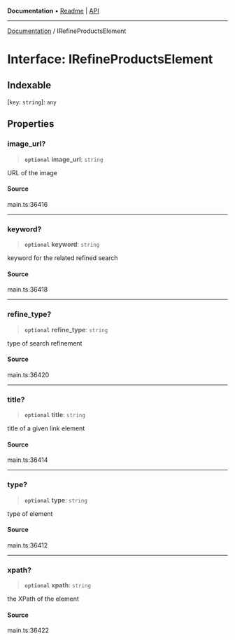 **Documentation** • [Readme](../README.md) \| [API](../globals.md)

***

[Documentation](../README.md) / IRefineProductsElement

# Interface: IRefineProductsElement

## Indexable

 \[`key`: `string`\]: `any`

## Properties

### image\_url?

> **`optional`** **image\_url**: `string`

URL of the image

#### Source

main.ts:36416

***

### keyword?

> **`optional`** **keyword**: `string`

keyword for the related refined search

#### Source

main.ts:36418

***

### refine\_type?

> **`optional`** **refine\_type**: `string`

type of search refinement

#### Source

main.ts:36420

***

### title?

> **`optional`** **title**: `string`

title of a given link element

#### Source

main.ts:36414

***

### type?

> **`optional`** **type**: `string`

type of element

#### Source

main.ts:36412

***

### xpath?

> **`optional`** **xpath**: `string`

the XPath of the element

#### Source

main.ts:36422
